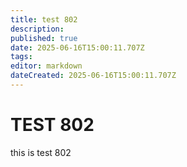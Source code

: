 ```yaml
---
title: test 802
description: 
published: true
date: 2025-06-16T15:00:11.707Z
tags: 
editor: markdown
dateCreated: 2025-06-16T15:00:11.707Z
---
```


# TEST 802
this is test 802
